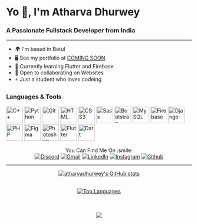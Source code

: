 # Yo 👋, I'm Atharva Dhurwey
### A Passionate Fullstack Developer from India

-------------------

* 🌍  I'm based in Betul
* 🖥️  See my portfolio at [COMING SOON](http://https://www.youtube.com/watch?v=dQw4w9WgXcQ)
* 🧠  Currently learning Flutter and Firebase
* 🤝  Open to collaborating on Websites
* ⚡  Just a student who loves codeing

### Languages & Tools

<p align="left">
    <a href="https://docs.microsoft.com/en-us/cpp/?view=msvc-170" target="_blank" rel="noreferrer"><img
            src="https://skillicons.dev/icons?i=cpp" width="45" height="45" alt="C++" /></a>
    <a href="https://www.python.org/" target="_blank" rel="noreferrer"><img src="https://skillicons.dev/icons?i=python"
            width="45" height="45" alt="Python" /></a>
    <a href="https://git-scm.com/" target="_blank" rel="noreferrer"><img src="https://skillicons.dev/icons?i=git"
            width="45" height="45" alt="Git" /></a>
    <a href="https://developer.mozilla.org/en-US/docs/Web/HTML" target="_blank" rel="noreferrer"><img
            src="https://skillicons.dev/icons?i=html" width="45" height="45" alt="HTML" /></a>
    <a href="https://www.w3.org/TR/CSS/#css" target="_blank" rel="noreferrer"><img
            src="https://skillicons.dev/icons?i=css" width="45" height="45" alt="CSS3" /></a>
    <a href="https://sass-lang.com/" target="_blank" rel="noreferrer"><img src="https://skillicons.dev/icons?i=sass"
            width="45" height="45" alt="Sass" /></a>
    <a href="https://getbootstrap.com/" target="_blank" rel="noreferrer"><img
            src="https://skillicons.dev/icons?i=bootstrap" width="45" height="45" alt="Bootstrap" /></a>
    <a href="https://www.mysql.com/" target="_blank" rel="noreferrer"><img src="https://skillicons.dev/icons?i=mysql"
            width="45" height="45" alt="MySQL" /></a>
    <a href="https://firebase.google.com/" target="_blank" rel="noreferrer"><img
            src="https://skillicons.dev/icons?i=firebase" width="45" height="45" alt="Firebase" /></a>
    <a href="https://www.djangoproject.com/" target="_blank" rel="noreferrer"><img
            src="https://skillicons.dev/icons?i=django" width="45" height="45" alt="Django" /></a>
    <a href="https://www.php.net/" target="_blank" rel="noreferrer"><img src="https://skillicons.dev/icons?i=php"
            width="45" height="45" alt="PHP" /></a>
    <a href="https://www.figma.com/" target="_blank" rel="noreferrer"><img src="https://skillicons.dev/icons?i=figma"
            width="45" height="45" alt="Figma" /></a>
    <a href="https://www.adobe.com/uk/products/photoshop.html" target="_blank" rel="noreferrer"><img
            src="https://skillicons.dev/icons?i=photoshop" width="45" height="45" alt="Photoshop" /></a>
    <a href="hhttps://api.flutter.dev/index.html" target="_blank" rel="noreferrer"><img
            src="https://skillicons.dev/icons?i=flutter" width="45" height="45" alt="Flutter" /></a>
    <a href="https://dart.dev/" target="_blank" rel="noreferrer"><img
            src="https://skillicons.dev/icons?i=dart" width="45" height="45" alt="Dart" /></a>
</p>

<p align="center">
    You Can Find Me On :smile:<br>
    <a href="https://discord.com/users/370531328233570305"><img
            src="https://img.shields.io/badge/Discord-5865F2.svg?style=for-the-badge&logo=Discord&logoColor=white"
            alt="Discord"></a>
    <a href="mailto:atharva.dhurwey.2000@gmail.com"><img src="https://img.shields.io/badge/Gmail-EA4335.svg?style=for-the-badge&logo=Gmail&logoColor=white"
            alt="Gmail"></a>
    <a href="https://www.linkedin.com/in/atharva-dhurwey-9b1478202"><img
            src="https://img.shields.io/badge/LinkedIn-0A66C2.svg?style=for-the-badge&logo=LinkedIn&logoColor=white"
            alt="LinkedIn"></a>
    <a href="https://www.instagram.com/senpai.desu.6260/"><img
            src="https://img.shields.io/badge/Instagram-E4405F.svg?style=for-the-badge&logo=Instagram&logoColor=white"
            alt="Instagram"></a>
    <a href="https://github.com/atharvadhurwey"><img src="https://img.shields.io/badge/GitHub-181717.svg?style=for-the-badge&logo=GitHub&logoColor=white"
            alt="Github"></a>
</p>

-------------------

<p align="center">
    <a href="http://www.github.com/atharvadhurwey"><img
            src="https://github-readme-stats.vercel.app/api?username=atharvadhurwey&theme=tokyonight&show_icons=true"
            alt="atharvadhurwey's GitHub stats" /></a>
<p>

<p align="center">
  <br>
    <a href="https://github.com/atharvadhurwey" align="left">
        <img src="https://github-readme-stats.vercel.app/api/top-langs/?username=atharvadhurwey&theme=tokyonight&layout=compact"
            alt="Top Languages" />
    </a>
</p>

<p align="center">
  <br>
  <br>
  <a href="https://count.getloli.com/"><img src="https://count.getloli.com/get/@:atharvadhurwey"></a>
</p>
